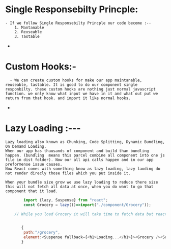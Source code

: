# Single Responsebilty Princple:

    - If we follow Single Responsebilty Princple our code become :--
        1. Mantanable
        2. Reuseable
        3. Tastable

-

# Custom Hooks:-

      - We can create custom hooks for make our app maintanable, reuseable, tastable. It is good to do our component single responbilty. these custom hooks are nothing just normal javascript function. we only know what input we have in it and what out put we return from that hook. and import it like normal hooks.

-

# Lazy Loading :---

    Lazy loading also known as Chunking, Code Splitting, Dynamic Bundling, On Demamd Loading.
    When our app has thausands of component and build than bundling happen. (bundling  means this parcel combine all component into one js file in dist folder). Now our all api calls happen and in our app preformense issue causes.
    Now React comes with something know as lazy loading, lazy laoding do not render direcly those files which you put inside it.

    When your bundle size grow we use lazy loading to reduce there size this will not fetch all data at once, when you do want to go that component that it load.

```JavaScript
        import {lazy, Suspense} from "react";
        const Grocery = lazy(()=>import("./component/Grocery"));

    // While you load Grocery it will take time to fetch data but react is so powerfull in fast rendering and it will not find the data over there because it take some time to fetch data that's why it will throw an error. "error: A component suspended while responding to synchronous input". for this error we have Suspence and we wrap our element inside it. it take fallback as an argument in it can be render shimer UI.


       {
        path:"/grocery",
        element:<Suspense fallback={<h1>Loading...</h1>}><Grocery /><Suspense>,
       }
```
